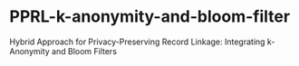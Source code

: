 # PPRL-k-anonymity-and-bloom-filter
Hybrid Approach for Privacy-Preserving Record Linkage: Integrating k-Anonymity and Bloom Filters
